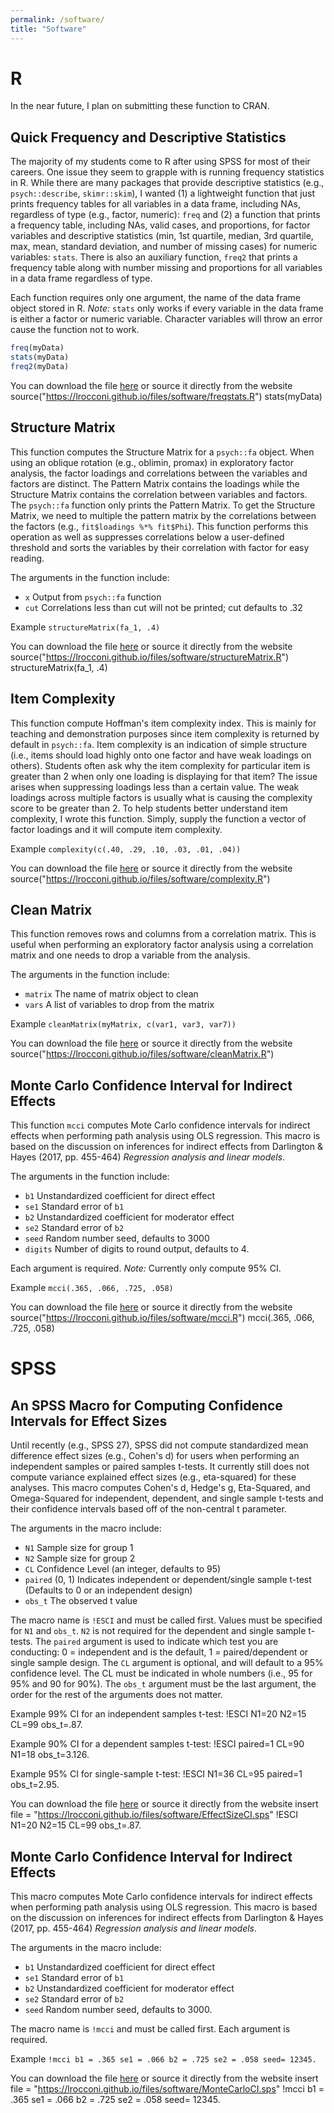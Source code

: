 ```yaml
---
permalink: /software/
title: "Software"
---
```


# R
In the near future, I plan on submitting these function to CRAN. 

## Quick Frequency and Descriptive Statistics
The majority of my students come to R after using SPSS for most of their careers. One issue they seem to grapple with is running frequency statistics in R. While there are many packages that provide descriptive statistics (e.g., `psych::describe`, `skimr::skim`), I wanted (1) a lightweight function that just prints frequency tables for all variables in a data frame, including NAs, regardless of type (e.g., factor, numeric): `freq`  and (2) a function that prints a frequency table, including NAs, valid cases, and proportions, for factor variables and descriptive statistics (min, 1st quartile, median, 3rd quartile, max, mean, standard deviation, and number of missing cases) for numeric variables: `stats`. There is also an auxiliary function, `freq2` that prints a frequency table along with number missing and proportions for all variables in a data frame regardless of type. 

Each function requires only one argument, the name of the data frame object stored in R. *Note:* `stats` only works if every variable in the data frame is either a factor or numeric variable. Character variables will throw an error cause the function not to work. 
```R
freq(myData)
stats(myData)
freq2(myData)
```

You can download the file [here](/file/software/freqstats.R) or source it directly from the website
	source("https://lrocconi.github.io/files/software/freqstats.R")
	stats(myData)
	
## Structure Matrix
This function computes the Structure Matrix for a `psych::fa` object. When using an oblique rotation (e.g., oblimin, promax) in exploratory factor analysis, the factor loadings and correlations between the variables and factors are distinct. The Pattern Matrix contains the loadings while the Structure Matrix contains the correlation between variables and factors. The `psych::fa` function only prints the Pattern Matrix. To get the Structure Matrix, we need to multiple the pattern matrix by the correlations between the factors (e.g., `fit$loadings %*% fit$Phi`). This function performs this operation as well as suppresses correlations below a user-defined threshold and sorts the variables by their correlation with factor for easy reading.

The arguments in the function include:
- `x` Output from `psych::fa` function
- `cut` Correlations less than cut will not be printed; cut defaults to .32

Example `structureMatrix(fa_1, .4)` 

You can download the file [here](/files/software/structureMatrix.R) or source it directly from the website
	source("https://lrocconi.github.io/files/software/structureMatrix.R")
	structureMatrix(fa_1, .4)

## Item Complexity
This function compute Hoffman's item complexity index. This is mainly for teaching and demonstration purposes since item complexity is returned by default in `psych::fa`. Item complexity is an indication of simple structure (i.e., items should load highly onto one factor and have weak loadings on others). Students often ask why the item complexity for particular item is greater than 2 when only one loading is displaying for that item? The issue arises when suppressing loadings less than a certain value. The weak loadings across multiple factors is usually what is causing the complexity score to be greater than 2. To help students better understand item complexity, I wrote this function. Simply, supply the function a vector of factor loadings and it will compute item complexity.

Example `complexity(c(.40, .29, .10, .03, .01, .04))`

You can download the file [here](/files/software/complexity.R) or source it directly from the website
	source("https://lrocconi.github.io/files/software/complexity.R")

## Clean Matrix
This function removes rows and columns from a correlation matrix. This is useful when performing an exploratory factor analysis using a correlation matrix and one needs to drop a variable from the analysis. 

The arguments in the function include:
-  `matrix` The name of matrix object to clean
- `vars` A list of variables to drop from the matrix

Example `cleanMatrix(myMatrix, c(var1, var3, var7))`

You can download the file [here](/files/software/cleanMatrix.R) or source it directly from the website
	source("https://lrocconi.github.io/files/software/cleanMatrix.R")

## Monte Carlo Confidence Interval for Indirect Effects
This function `mcci` computes Mote Carlo confidence intervals for indirect effects when performing path analysis using OLS regression. This macro is based on the discussion on inferences for indirect effects from  Darlington & Hayes (2017, pp. 455-464) *Regression analysis and linear models*.

The arguments in the function include:
- `b1` Unstandardized coefficient for direct effect
- `se1` Standard error of `b1`
- `b2` Unstandardized coefficient for moderator effect
- `se2` Standard error of `b2`
- `seed` Random number seed, defaults to 3000
- `digits` Number of digits to round output, defaults to 4.  

Each argument is required. *Note:* Currently only compute 95% CI. 

Example `mcci(.365, .066, .725, .058)`   

You can download the file [here](/files/software/mcci.R) or source it directly from the website
	source("https://lrocconi.github.io/files/software/mcci.R")
	mcci(.365, .066, .725, .058)


# SPSS
## An SPSS Macro for Computing Confidence Intervals for Effect Sizes
Until recently (e.g., SPSS 27), SPSS did not compute standardized mean difference effect sizes (e.g., Cohen's d) for users when performing an independent samples or paired samples t-tests. It currently still does not compute variance explained effect sizes (e.g., eta-squared) for these analyses. This macro computes Cohen's d, Hedge's g, Eta-Squared, and Omega-Squared for independent, dependent, and single sample t-tests and their confidence intervals based off of the non-central t parameter. 

The arguments in the macro include:
- `N1` Sample size for group 1
- `N2` Sample size for group 2
- `CL` Confidence Level (an integer, defaults to 95)
- `paired` (0, 1) Indicates independent or dependent/single sample t-test (Defaults to 0 or an independent design) 
- `obs_t` The observed t value 

The macro name is `!ESCI` and must be called first. Values must be specified for `N1` and `obs_t`. `N2` is not required for the dependent and single sample t-tests. The `paired` argument is used to indicate which test you are conducting: 0 = independent and is the default, 1 = paired/dependent or single sample design. The `CL` argument is optional, and will default to a 95% confidence level. The CL must be indicated in whole numbers (i.e., 95 for 95% and 90 for 90%). The `obs_t` argument must be the last argument, the order for the rest of the arguments does not matter.

Example 99% CI for an independent samples t-test:
	!ESCI N1=20 N2=15 CL=99 obs_t=.87. 

Example 90% CI for a dependent samples t-test:
	!ESCI paired=1 CL=90 N1=18 obs_t=3.126. 

Example 95% CI for single-sample t-test:
	!ESCI N1=36 CL=95 paired=1 obs_t=2.95.

You can download the file [here](/files/software/EffectSizeCI.sps) or source it directly from the website
	insert file = "https://lrocconi.github.io/files/software/EffectSizeCI.sps"
	!ESCI N1=20 N2=15 CL=99 obs_t=.87. 

## Monte Carlo Confidence Interval for Indirect Effects
This macro computes Mote Carlo confidence intervals for indirect effects when performing path analysis using OLS regression. This macro is based on the discussion on inferences for indirect effects from  Darlington & Hayes (2017, pp. 455-464) *Regression analysis and linear models*.

The arguments in the macro include:
- `b1` Unstandardized coefficient for direct effect
- `se1` Standard error of `b1`
- `b2` Unstandardized coefficient for moderator effect
- `se2` Standard error of `b2`
- `seed` Random number seed, defaults to 3000. 

The macro name is `!mcci` and must be called first. Each argument is required. 

Example `!mcci b1 = .365 se1 = .066 b2 = .725 se2 = .058 seed= 12345.`   

You can download the file [here](/files/software/MonteCarloCI.sps) or source it directly from the website
	insert file = "https://lrocconi.github.io/files/software/MonteCarloCI.sps"
	!mcci b1 = .365 se1 = .066 b2 = .725 se2 = .058 seed= 12345.
	
